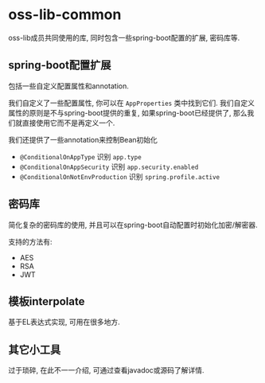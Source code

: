 
# oss-lib-common

oss-lib成员共同使用的库, 同时包含一些spring-boot配置的扩展, 密码库等.

## spring-boot配置扩展

包括一些自定义配置属性和annotation.

我们自定义了一些配置属性, 你可以在 `AppProperties` 类中找到它们.
我们自定义属性的原则是不与spring-boot提供的重复, 如果spring-boot已经提供了, 那么我们就直接使用它而不是再定义一个.

我们还提供了一些annotation来控制Bean初始化

+ `@ConditionalOnAppType` 识别 `app.type`
+ `@ConditionalOnAppSecurity` 识别 `app.security.enabled`
+ `@ConditionalOnNotEnvProduction` 识别 `spring.profile.active`

## 密码库

简化复杂的密码库的使用, 并且可以在spring-boot自动配置时初始化加密/解密器.

支持的方法有:
+ AES
+ RSA
+ JWT

## 模板interpolate

基于EL表达式实现, 可用在很多地方.

## 其它小工具

过于琐碎, 在此不一一介绍, 可通过查看javadoc或源码了解详情.
